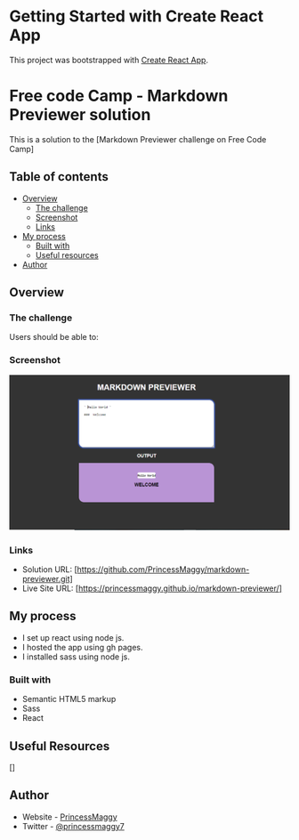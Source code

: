 # Getting Started with Create React App

This project was bootstrapped with [Create React App](https://github.com/facebook/create-react-app).

# Free code Camp - Markdown Previewer solution

This is a solution to the [Markdown Previewer challenge on Free Code Camp]

## Table of contents

- [Overview](#overview)
  - [The challenge](#the-challenge)
  - [Screenshot](#screenshot)
  - [Links](#links)
- [My process](#my-process)
  - [Built with](#built-with)
  - [Useful resources](#useful-resources)
- [Author](#author)


## Overview

### The challenge

Users should be able to:




### Screenshot

![](./screenshot.PNG)



### Links

- Solution URL: [https://github.com/PrincessMaggy/markdown-previewer.git]
- Live Site URL: [https://princessmaggy.github.io/markdown-previewer/]

## My process
- I set up react using node js.
- I hosted the app using gh pages.
- I installed sass using node js.

### Built with

- Semantic HTML5 markup
- Sass
- React

## Useful Resources
[]
## Author

- Website - [PrincessMaggy](https://princessmaggy.github.io/My-Portfolio/)
- Twitter - [@princessmaggy7](https://www.twitter.com/princessmaggy7)
